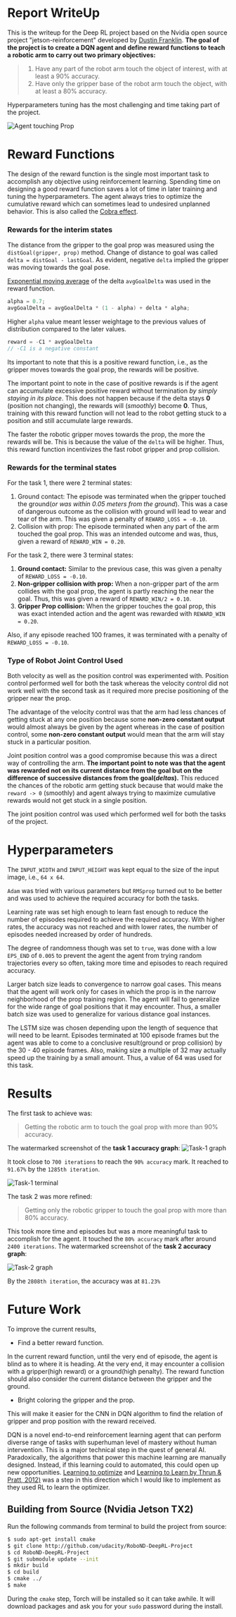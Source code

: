 # Report WriteUp

This is the writeup for the Deep RL project based on the Nvidia open source project "jetson-reinforcement" developed by [Dustin Franklin]. **The goal of the project is to create a DQN agent and define reward functions to teach a robotic arm to carry out two primary objectives:**

>
>1. Have any part of the robot arm touch the object of interest, with at least a 90% accuracy.
>2. Have only the gripper base of the robot arm touch the object, with at least a 80% accuracy.
>

Hyperparameters tuning has the most challenging and time taking part of the project.

![Agent touching Prop](images/ReachingGoal.gif)

# Reward Functions

The design of the reward function is the single most important task to accomplish any objective using reinforcement learning. Spending time on designing a good reward function saves a lot of time in later training and tuning the hyperparameters. 
The agent always tries to optimize the cumulative reward which can sometimes lead to undesired unplanned behavior. This is also called the [Cobra effect].

### Rewards for the interim states
The distance from the gripper to the goal prop was measured using the `distGoal(gripper, prop)` method.
Change of distance to goal was called `delta = distGoal - lastGoal`. As evident, negative `delta` implied the gripper was moving towards the goal pose. 

[Exponential moving average] of the delta `avgGoalDelta` was used in the reward function.

```cpp
alpha = 0.7;
avgGoalDelta = avgGoalDelta * (1 - alpha) + delta * alpha;
```

Higher `alpha` value meant lesser weightage to the previous values of distribution compared to the later values.

```cpp
reward = -C1 * avgGoalDelta
// -C1 is a negative constant
```
Its important to note that this is a positive reward function, i.e., as the gripper moves towards the goal prop, the rewards will be positive.

The important point to note in the case of positive rewards is if the agent can accumulate excessive positive reward without termination _by simply staying in its place_. This does not happen because if the delta stays **0** (position not changing), the rewards will (_smoothly_) become **0**. Thus, training with this reward function will not lead to the robot getting stuck to a position and still accumulate large rewards.

The faster the robotic gripper moves towards the prop, the more the rewards will be. This is because the value of the `delta` will be higher.
Thus, this reward function incentivizes the fast robot gripper and prop collision. 

### Rewards for the terminal states

For the task 1, there were 2 terminal states:

1. Ground contact: The episode was terminated when the gripper touched the ground(_or was within 0.05 meters from the ground_). This was a case of dangerous outcome as the collision with ground will lead to wear and tear of the arm. This was given a penalty of `REWARD_LOSS = -0.10`.
2. Collision with prop: The episode terminated when any part of the arm touched the goal prop. This was an intended outcome and was, thus, given a reward of `REWARD_WIN = 0.20`.

For the task 2, there were 3 terminal states:

1. **Ground contact:** Similar to the previous case, this was given a penalty of `REWARD_LOSS = -0.10`.
2. **Non-gripper collision with prop:** When a non-gripper part of the arm collides with the goal prop, the agent is partly reaching the near the goal. Thus, this was given a reward of `REWARD_WIN/2 = 0.10`. 
3. **Gripper Prop collision:** When the gripper touches the goal prop, this was exact intended action and the agent was rewarded with `REWARD_WIN = 0.20`.

Also, if any episode reached 100 frames, it was terminated with a penalty of `REWARD_LOSS = -0.10`.

### Type of Robot Joint Control Used

Both velocity as well as the position control was experimented with. Position control performed well for both the task whereas the velocity control did not work well with the second task as it required more precise positioning of the gripper near the prop.

The advantage of the velocity control was that the arm had less chances of getting stuck at any one position because some **non-zero constant output** would almost always be given by the agent whereas in the case of position control, some **non-zero constant output** would mean that the arm will stay stuck in a particular position.

Joint position control was a good compromise because this was a direct way of controlling the arm. **The important point to note was that the agent was rewarded not on its current distance from the goal but on the difference of successive distances from the goal(_deltas_).** This reduced the chances of the robotic arm getting stuck because that would make the `reward -> 0` (smoothly) and agent always trying to maximize cumulative rewards would not get stuck in a single position.

The joint position control was used which performed well for both the tasks of the project.

# Hyperparameters

The `INPUT_WIDTH` and `INPUT_HEIGHT` was kept equal to the size of the input image, i.e., `64 x 64`.

`Adam` was tried with various parameters but `RMSprop` turned out to be better and was used to achieve the required accuracy for both the tasks.

Learning rate was set high enough to learn fast enough to reduce the number of episodes required to achieve the required accuracy. With higher rates, the accuracy was not reached and with lower rates, the number of episodes needed increased by order of hundreds. 

The degree of randomness though was set to `true`, was done with a low `EPS_END` of `0.005` to prevent the agent the agent from trying random trajectories every so often, taking more time and episodes to reach required accuracy.

Larger batch size leads to convergence to narrow goal cases. This means that the agent will work only for cases in which the prop is in the narrow neighborhood of the prop training region.
The agent will fail to generalize for the wide range of goal positions that it may encounter. Thus, a smaller batch size was used to generalize for various distance goal instances.

The LSTM size was chosen depending upon the length of sequence that will need to be learnt. Episodes terminated at 100 episode frames but the agent was able to come to a conclusive result(ground or prop collision) by the 30 - 40 episode frames. 
Also, making size a multiple of 32 may actually speed up the training by a small amount. Thus, a value of 64 was used for this task.



# Results

The first task to achieve was:
> Getting the robotic arm to touch the goal prop with more than 90% accuracy.


The watermarked screenshot of the **task 1 accuracy graph**:
![Task-1 graph]

It took close to `700 iterations` to reach the `90% accuracy` mark. It reached to `91.67%` by the `1285th iteration`.

![Task-1 terminal]

The task 2 was more refined:
> Getting only the robotic gripper to touch the goal prop with more than 80% accuracy.

This took more time and episodes but was a more meaningful task to accomplish for the agent. It touched the `80% accuracy` mark after around `2400 iterations`. The watermarked screenshot of the **task 2 accuracy graph**:

![Task-2 graph]

By the `2808th iteration`, the accuracy was at `81.23%`



# Future Work

To improve the current results, 

* Find a better reward function.

In the current reward function, until the very end of episode, the agent is blind as to where it is heading. At the very end, it may encounter a collision with a gripper(high reward) or a ground(high penalty). The reward function should also consider the current distance between the gripper and the ground.

* Bright coloring the gripper and the prop.

This will make it easier for the CNN in DQN algorithm to find the relation of gripper and prop position with the reward received.

DQN is a novel end-to-end reinforcement learning agent that can perform diverse range of tasks with superhuman level of mastery without human intervention. This is a major technical step in the quest of general AI. Paradoxically, the algorithms that power this machine learning are manually designed. Instead, if this learning could to automated, this could open up new opportunities. [Learning to optimize] and [Learning to Learn by Thrun & Pratt, 2012)] was a step in this direction which I would like to implement as they used RL to learn the optimizer.

## Building from Source (Nvidia Jetson TX2)

Run the following commands from terminal to build the project from source:

``` bash
$ sudo apt-get install cmake
$ git clone http://github.com/udacity/RoboND-DeepRL-Project
$ cd RoboND-DeepRL-Project
$ git submodule update --init
$ mkdir build
$ cd build
$ cmake ../
$ make
```

During the `cmake` step, Torch will be installed so it can take awhile. It will download packages and ask you for your `sudo` password during the install.


[Task-1 graph]: images/watermarked/successT1-91GraphSept1.png
[Task-1 terminal]: images/watermarked/successT1-91Sept1.png
[Task-2 graph]: images/watermarked/successT229Aug.png
[Task-2 terminal]: images/watermarked/terminalSuccessT229Aug.png


[Dustin Franklin]: https://github.com/dusty-nv
[Cobra effect]: https://en.wikipedia.org/wiki/Cobra_effect
[Exponential moving average]: https://en.wikipedia.org/wiki/Moving_average#Exponential_moving_average
[Learning to Learn by Thrun & Pratt, 2012)]: https://www.google.com/search?tbo=p&tbm=bks&q=isbn:1461555299
[Learning to optimize]: https://bair.berkeley.edu/blog/2017/09/12/learning-to-optimize-with-rl/
